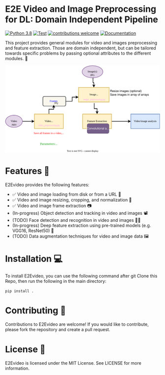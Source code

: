 # E2E Video and Image Preprocessing for DL: Domain Independent Pipeline

[![Python 3.8](https://img.shields.io/badge/python-=%3E3.8-blue.svg)](https://www.python.org/downloads/release/python-3816/)
[![Test](https://github.com/simulamet-host/video_analytics/actions/workflows/testing.yml/badge.svg)](https://github.com/simulamet-host/video_analytics/actions/workflows/testing.yml)
[![contributions welcome](https://img.shields.io/badge/contributions-welcome-brightgreen.svg?style=flat)](https://github.com/simulamet-host/video_analytics/issues)
[![Documentation](https://img.shields.io/badge/api-reference-blue.svg)](https://simulamet-host.github.io/video_analytics/E2Evideo.html) 

This project provides general modules for video and images preprocessing and feature extraction.
Those are domain independent, but can be tailored towards specific problems by passing optional attributes to the different modules. :star2:	

![system design](System%20Pipeline.drawio.svg)

# Features :rocket:
E2Evideo provides the following features:
- :white_check_mark: Video and image loading from disk or from a URL :file_folder:	
- :white_check_mark: Video and image resizing, cropping, and normalization :camera_flash:	
- :white_check_mark: Video and image frame extraction :camera:	
- (In-progress) Object detection and tracking in video and images :film_projector:
- (TODO) Face detection and recognition in video and images :female_detective:
- (In-progress) Deep feature extraction using pre-trained models (e.g. VGG16, ResNet50) :robot:	
- (TODO) Data augmentation techniques for video and image data :framed_picture:	


# Installation :computer:	
To install E2Evideo, you can use the following command after git Clone this Repo, then run the following in the main directory:

``
pip install .
`` 


# Contributing :busts_in_silhouette: 
Contributions to E2Evideo are welcome! If you would like to contribute, please fork the repository and create a pull request.

# License :page_facing_up:	
E2Evideo is licensed under the MIT License. See LICENSE for more information.

